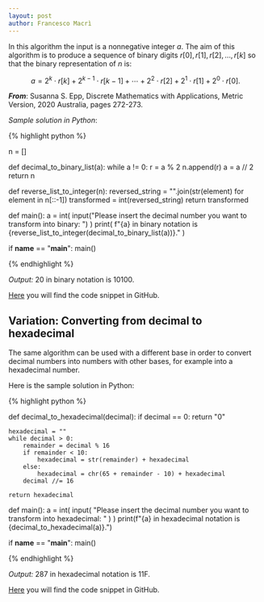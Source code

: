 ```yaml
---
layout: post
author: Francesco Macrì
---
```


In this algorithm the input is a nonnegative integer $a$. The aim of this algorithm is to produce a sequence of binary digits $r[0],r[1],r[2], \dots , r[k]$ so that the binary representation of $n$ is: 

$$ a = 2^{k} \cdot r[k] + 2^{k-1} \cdot r[k-1] + \cdots + 2^{2} \cdot r[2] + 2^{1} \cdot r[1] + 2^{0} \cdot r[0].$$

_**From**_: Susanna S. Epp, Discrete Mathematics with Applications, Metric Version, 2020 Australia, pages 272-273.

_Sample solution in Python_:

{% highlight python %}

n = []

def decimal_to_binary_list(a):
    while a != 0:
        r = a % 2
        n.append(r)
        a = a // 2
    return n


def reverse_list_to_integer(n):
    reversed_string = "".join(str(element) for element in n[::-1])
    transformed = int(reversed_string)
    return transformed


def main():
    a = int(
        input("Please insert the decimal number you want to transform into binary: ")
    )
    print(
        f"{a} in binary notation is {reverse_list_to_integer(decimal_to_binary_list(a))}."
    )


if __name__ == "__main__":
    main()

{% endhighlight %}

_Output:_ 20 in binary notation is 10100.

[Here](https://github.com/francescomacri/Number_Theory_Into_Code/blob/main/decimal_to_binary.py) you will find the code snippet in GitHub.

## Variation: Converting from decimal to hexadecimal

The same algorithm can be used with a different base in order to convert decimal numbers into numbers with other bases, for example into a hexadecimal number.

Here is the sample solution in Python:

{% highlight python %}

def decimal_to_hexadecimal(decimal):
    if decimal == 0:
        return "0"

    hexadecimal = ""
    while decimal > 0:
        remainder = decimal % 16
        if remainder < 10:
            hexadecimal = str(remainder) + hexadecimal
        else:
            hexadecimal = chr(65 + remainder - 10) + hexadecimal
        decimal //= 16

    return hexadecimal


def main():
    a = int(
        input(
            "Please insert the decimal number you want to transform into hexadecimal: "
        )
    )
    print(f"{a} in hexadecimal notation is {decimal_to_hexadecimal(a)}.")


if __name__ == "__main__":
    main()

{% endhighlight %}


_Output:_ 287 in hexadecimal notation is 11F.

[Here](https://github.com/francescomacri/Number_Theory_Into_Code/blob/main/decimal_to_hexadecimal.py) you will find the code snippet in GitHub.